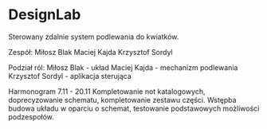# DesignLab

Sterowany zdalnie system podlewania do kwiatków.

Zespół:
Miłosz Blak
Maciej Kajda
Krzysztof Sordyl

Podział ról:
Miłosz Blak - układ
Maciej Kajda - mechanizm podlewania
Krzysztof Sordyl - aplikacja sterująca


Harmonogram
7.11 - 20.11
      Kompletowanie not katalogowych, doprecyzowanie schematu, kompletowanie zestawu części.
      Wstępba budowa układu w oparciu o schemat, testowanie podstawowych możliwości podzespołów.

      
